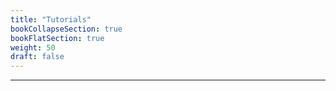 ```yaml
---
title: "Tutorials"
bookCollapseSection: true
bookFlatSection: true
weight: 50
draft: false
---
```


---